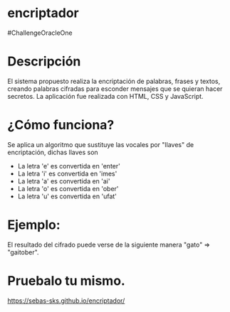 # encriptador
#ChallengeOracleOne

# Descripción
El sistema propuesto realiza la encriptación de palabras, frases y textos, creando palabras cifradas para esconder mensajes que se quieran hacer secretos.
La aplicación fue realizada con HTML, CSS y JavaScript.

# ¿Cómo funciona?
Se aplica un algoritmo que sustituye las vocales por "llaves" de encriptación, dichas llaves son

- La letra 'e' es convertida en 'enter'
- La letra 'i' es convertida en 'imes'
- La letra 'a' es convertida en 'ai'
- La letra 'o' es convertida en 'ober'
- La letra 'u' es convertida en 'ufat'

# Ejemplo:
El resultado del cifrado puede verse de la siguiente manera "gato" => "gaitober".

# Pruebalo tu mismo.
https://sebas-sks.github.io/encriptador/

